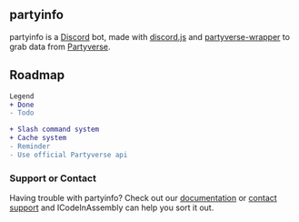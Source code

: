 ## partyinfo

partyinfo is a [Discord](https://discord.com/) bot, made with [discord.js](https://discord.js.org/) and [partyverse-wrapper](/) to grab data from [Partyverse](https://partyverse.app/).

## Roadmap

```diff
Legend
+ Done
- Todo

+ Slash command system
+ Cache system
- Reminder
- Use official Partyverse api
```

### Support or Contact

Having trouble with partyinfo? Check out our [documentation](/) or [contact support](https://icodeinassembly.xyz/) and ICodeInAssembly can help you sort it out.
